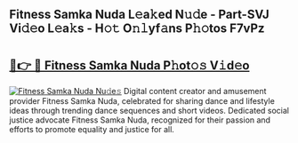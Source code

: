 ## Fitness Samka Nuda L𝚎a𝚔ed N𝚞𝚍e - Part-SVJ Vi𝚍𝚎o L𝚎a𝚔s - H𝚘𝚝 O𝚗𝚕yf𝚊ns P𝚑𝚘tos F7vPz

# <h2><a href="http://kf3nj1o.oniu.top/?m=Fitness+Samka+Nuda">🔗👉 🔴 Fitness Samka Nuda P𝚑ot𝚘𝚜 V𝚒d𝚎o</a></h2>

[![Fitness Samka Nuda Nu𝚍e𝚜](https://i.imgur.com/0qMVB7G.gif)](http://kf3nj1o.oniu.top/?m=Fitness+Samka+Nuda)
Digital content creator and amusement provider Fitness Samka Nuda, celebrated for sharing dance and lifestyle ideas through trending dance sequences and short videos. Dedicated social justice advocate Fitness Samka Nuda, recognized for their passion and efforts to promote equality and justice for all.  
